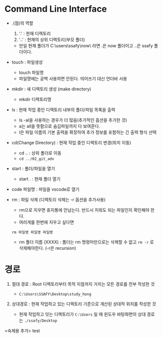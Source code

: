 # Command Line Interface

- .(점)의 역할
  1. '.' : 현재 디렉토리
  2. '..' : 현재의 상위 디렉토리(부모 폴더)

    - 만일 현재 폴더가 C:\users\ssafy\now\ 라면
.은  now 폴더이고 ..은 ssafy 폴더이다.

- touch : 파일생성
    - touch 파일명 
    - 파일명에는 공백 사용하면 안된다. 띄어쓰기 대신 언더바 사용

- mkdir : 새 디렉토리 생성 (make directory)
    - mkdir 디렉토리명

- ls : 현재 작업 중인 디렉토리 내부의 폴더/파일 목록을 출력
    - ls -al을 사용하는 경우가 더 많음(추가적인 옵션을 추가한 것)
    - a는 all을 뜻함으로 숨김파일까지 다 보여준다.
    - l은 파일 이름의 기본 출력을 확장하여 추가 정보를 포함하는 긴 출력 형식 선택

- cd(Change Directory) : 현재 작업 중인 디렉토리 변경(위치 이동)
    - cd .. : 상위 폴더로 이동
    - `cd ../02_git_adv`

    
- start : 폴더/파일을 열기
    - start . : 현재 폴더 열기

- code 파일명 : 파일을 vscode로 열기

- rm : 파일 삭제 (디렉토리 삭제는 -r 옵션을 추가사용)
    - rm으로 지우면 휴지통에 안남는다. 반드시 지워도 되는 파일인지 확인해야 한다.
    - 여러개를 한번에 지우고 싶다면 
    ```text
    rm 파일명 파일명 파일명
    ```
    - rm 폴더 이름 (XXXX) : 폴더는 rm 명령어만으로는 삭제할 수 없고 `rm -r` 로 삭제해야한다.  (-r은 recursion)


# 경로
1. 절대 경로 : Root 디렉토리부터 목적 지점까지 거치는 모든 경로를 전부 작성한 것
    - `C:\Users\SSAFY\Desktop\study_hong`

2. 상대경로 : 현재 작업하고 있는 디렉토리 기준으로 걔산된 상대적 위치를 작성한 것
    - 현재 작업하고 잇는 디렉토리가 `C:\Users` 일 때 윈도우 바탕화면의 상대 경로는 `./ssafy/Desktop`


<숙제용 추가>
test
